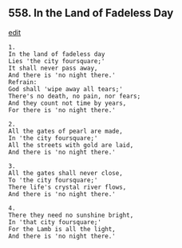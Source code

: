 
## 558.  In the Land of Fadeless Day
[edit](https://docs.google.com/document/d/1qH1pYAY_3zhZKrjUGajW7IMXtuMDx2mx/edit?mode=html)




    1.
    In the land of fadeless day 
    Lies 'the city foursquare;' 
    It shall never pass away, 
    And there is 'no night there.' 
    Refrain:
    God shall 'wipe away all tears;' 
    There's no death, no pain, nor fears; 
    And they count not time by years, 
    For there is 'no night there.' 

    2.
    All the gates of pearl are made, 
    In 'the city foursquare;' 
    All the streets with gold are laid, 
    And there is 'no night there.' 

    3.
    All the gates shall never close, 
    To 'the city foursquare;' 
    There life's crystal river flows, 
    And there is 'no night there.' 

    4.
    There they need no sunshine bright, 
    In 'that city foursquare;' 
    For the Lamb is all the light, 
    And there is 'no night there.'
